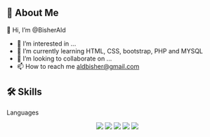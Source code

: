
🚀 About Me
------------------------------

👋 Hi, I’m @BisherAld
- 👀 I’m interested in ...
- 🌱 I’m currently learning HTML, CSS, bootstrap, PHP and MYSQL
- 💞️ I’m looking to collaborate on ...
- 📫 How to reach me aldbisher@gmail.com

🛠️ Skills
----------------------
Languages

<p align="center">
<img src="https://img.shields.io/badge/mysql-%2300000f.svg?style=for-the-badge&logo=mysql&logoColor=white">
<img src="https://img.shields.io/badge/php-%23777BB4.svg?style=for-the-badge&logo=php&logoColor=white">
<img src="https://img.shields.io/badge/html5-%23E34F26.svg?style=for-the-badge&logo=html5&logoColor=white">
<img src="https://img.shields.io/badge/c-%2300599C.svg?style=for-the-badge&logo=c&logoColor=white">
<img src="https://img.shields.io/badge/bootstrap-%23563D7C.svg?style=for-the-badge&logo=bootstrap&logoColor=white">
</p>
